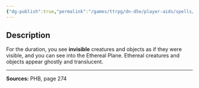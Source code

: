 ```yaml
---
{"dg-publish":true,"permalink":"/games/ttrpg/dn-d5e/player-aids/spells/level-2/see-invisibility/","tags":["TTRPG/DND/5e","verbal","somatic","material","Spell"],"noteIcon":""}
---
```



## Description
For the duration, you see **invisible** creatures and objects as if they were visible, and you can see into the Ethereal Plane.
Ethereal creatures and objects appear ghostly and translucent.

---

**Sources:** PHB, page 274
